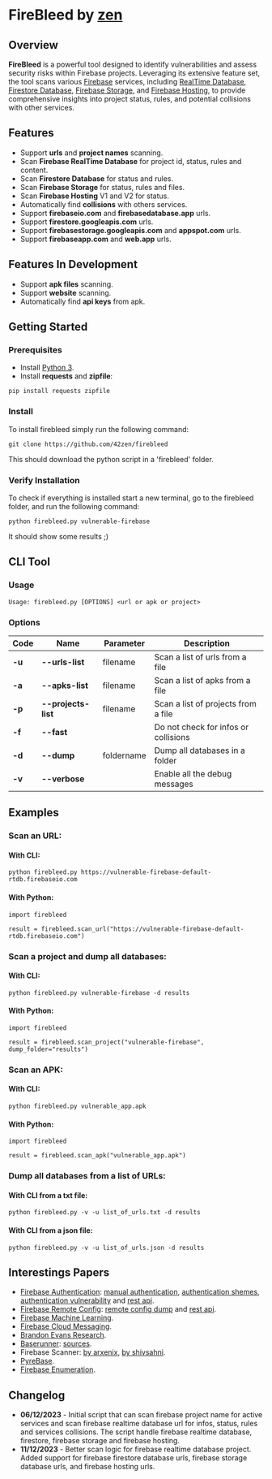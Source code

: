 # FireBleed by [zen](https://linkedin.com/in/mathias-bochet)


## Overview
**FireBleed** is a powerful tool designed to identify vulnerabilities and assess security risks within Firebase projects. Leveraging its extensive feature set, the tool scans various [Firebase](https://firebase.google.com/) services, including [RealTime Database](https://firebase.google.com/docs/database), [Firestore Database](https://firebase.google.com/docs/firestore), [Firebase Storage](https://firebase.google.com/docs/storage), and [Firebase Hosting](https://firebase.google.com/docs/hosting), to provide comprehensive insights into project status, rules, and potential collisions with other services.


## Features
* Support **urls** and **project names** scanning.
* Scan **Firebase RealTime Database** for project id, status, rules and content.
* Scan **Firestore Database** for status and rules.
* Scan **Firebase Storage** for status, rules and files.
* Scan **Firebase Hosting** V1 and V2 for status.
* Automatically find **collisions** with others services.
* Support **firebaseio.com** and **firebasedatabase.app** urls.
* Support **firestore.googleapis.com** urls.
* Support **firebasestorage.googleapis.com** and **appspot.com** urls.
* Support **firebaseapp.com** and **web.app** urls.


## Features In Development
- Support **apk files** scanning.
- Support **website** scanning.
- Automatically find **api keys** from apk.


## Getting Started
### Prerequisites
* Install [Python 3](https://www.python.org/downloads/).
* Install **requests** and **zipfile**:
```
pip install requests zipfile
```

### Install
To install firebleed simply run the following command:
```
git clone https://github.com/42zen/firebleed
```
This should download the python script in a 'firebleed' folder.

### Verify Installation
To check if everything is installed start a new terminal, go to the firebleed folder, and run the following command:
```
python firebleed.py vulnerable-firebase
```
It should show some results ;)


## CLI Tool

### Usage
```
Usage: firebleed.py [OPTIONS] <url or apk or project>
```


### Options
|  Code  |        Name         | Parameter  |           Description                |
|--------|---------------------|------------|--------------------------------------|
| **-u** | **--urls-list**     | filename   | Scan a list of urls from a file      |
| **-a** | **--apks-list**     | filename   | Scan a list of apks from a file      |
| **-p** | **--projects-list** | filename   | Scan a list of projects from a file  |
| **-f** | **--fast**          |            | Do not check for infos or collisions |
| **-d** | **--dump**          | foldername | Dump all databases in a folder       |
| **-v** | **--verbose**       |            | Enable all the debug messages        |


## Examples

### Scan an URL:
#### With CLI:
```
python firebleed.py https://vulnerable-firebase-default-rtdb.firebaseio.com
```

#### With Python:
```
import firebleed

result = firebleed.scan_url("https://vulnerable-firebase-default-rtdb.firebaseio.com")
```

### Scan a project and dump all databases:
#### With CLI:
```
python firebleed.py vulnerable-firebase -d results
```

#### With Python:
```
import firebleed

result = firebleed.scan_project("vulnerable-firebase", dump_folder="results")
```

### Scan an APK:
#### With CLI:
```
python firebleed.py vulnerable_app.apk
```

#### With Python:
```
import firebleed

result = firebleed.scan_apk("vulnerable_app.apk")
```

### Dump all databases from a list of URLs:
#### With CLI from a txt file:
```
python firebleed.py -v -u list_of_urls.txt -d results
```

#### With CLI from a json file:
```
python firebleed.py -v -u list_of_urls.json -d results
```


## Interestings Papers
- [Firebase Authentication](https://firebase.google.com/docs/auth): [manual authentication](https://j0vsec.com/post/firebase_during_bug_bounty_hunting/), [authentication shemes](https://time2hack.com/auth-schemes-in-google-firebase/), [authentication vulnerability](https://medium.com/swlh/google-firebase-authentication-vulnerability-245050cb7ceb) and [rest api](https://firebase.google.com/docs/reference/rest/auth).
- [Firebase Remote Config](https://firebase.google.com/docs/remote-config): [remote config dump](https://blog.deesee.xyz/android/automation/2019/08/03/firebase-remote-config-dump.html) and [rest api](https://firebase.google.com/docs/reference/remote-config/rest).
- [Firebase Machine Learning](https://firebase.google.com/docs/ml).
- [Firebase Cloud Messaging](https://firebase.google.com/docs/cloud-messaging).
- [Brandon Evans Research](https://www.sans.org/white-papers/39885/).
- [Baserunner](https://iosiro.com/blog/baserunner-exploiting-firebase-datastores): [sources](https://github.com/iosiro/baserunner).
- Firebase Scanner: [by arxenix](https://github.com/arxenix/firebase-scanner), [by shivsahni](https://github.com/shivsahni/FireBaseScanner).
- [PyreBase](https://github.com/thisbejim/Pyrebase).
- [Firebase Enumeration](https://cloud.hacktricks.xyz/pentesting-cloud/gcp-security/gcp-services/gcp-databases-enum/gcp-firebase-enum).


## Changelog
- **06/12/2023** - Initial script that can scan firebase project name for active services and scan firebase realtime database url for infos, status, rules and services collisions. The script handle firebase realtime database, firestore, firebase storage and firebase hosting.
- **11/12/2023** - Better scan logic for firebase realtime database project. Added support for firebase firestore database urls, firebase storage database urls, and firebase hosting urls.
